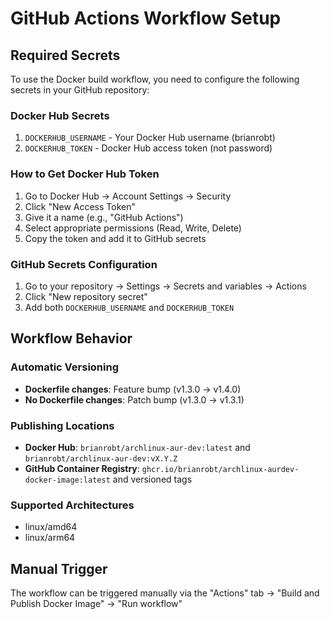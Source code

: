 # GitHub Actions Workflow Setup

## Required Secrets

To use the Docker build workflow, you need to configure the following secrets in your GitHub repository:

### Docker Hub Secrets
1. `DOCKERHUB_USERNAME` - Your Docker Hub username (brianrobt)
2. `DOCKERHUB_TOKEN` - Docker Hub access token (not password)

### How to Get Docker Hub Token
1. Go to Docker Hub → Account Settings → Security
2. Click "New Access Token"
3. Give it a name (e.g., "GitHub Actions")
4. Select appropriate permissions (Read, Write, Delete)
5. Copy the token and add it to GitHub secrets

### GitHub Secrets Configuration
1. Go to your repository → Settings → Secrets and variables → Actions
2. Click "New repository secret"
3. Add both `DOCKERHUB_USERNAME` and `DOCKERHUB_TOKEN`

## Workflow Behavior

### Automatic Versioning
- **Dockerfile changes**: Feature bump (v1.3.0 → v1.4.0)
- **No Dockerfile changes**: Patch bump (v1.3.0 → v1.3.1)

### Publishing Locations
- **Docker Hub**: `brianrobt/archlinux-aur-dev:latest` and `brianrobt/archlinux-aur-dev:vX.Y.Z`
- **GitHub Container Registry**: `ghcr.io/brianrobt/archlinux-aurdev-docker-image:latest` and versioned tags

### Supported Architectures
- linux/amd64
- linux/arm64

## Manual Trigger
The workflow can be triggered manually via the "Actions" tab → "Build and Publish Docker Image" → "Run workflow"